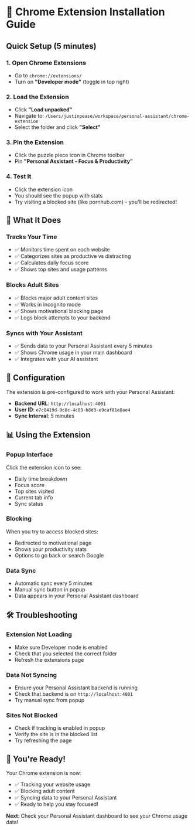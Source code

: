 # 🚀 Chrome Extension Installation Guide

## Quick Setup (5 minutes)

### 1. **Open Chrome Extensions**
- Go to `chrome://extensions/`
- Turn on **"Developer mode"** (toggle in top right)

### 2. **Load the Extension**
- Click **"Load unpacked"**
- Navigate to: `/Users/justinpease/workspace/personal-assistant/chrome-extension`
- Select the folder and click **"Select"**

### 3. **Pin the Extension**
- Click the puzzle piece icon in Chrome toolbar
- Pin **"Personal Assistant - Focus & Productivity"**

### 4. **Test It**
- Click the extension icon
- You should see the popup with stats
- Try visiting a blocked site (like pornhub.com) - you'll be redirected!

## 🎯 What It Does

### **Tracks Your Time**
- ✅ Monitors time spent on each website
- ✅ Categorizes sites as productive vs distracting
- ✅ Calculates daily focus score
- ✅ Shows top sites and usage patterns

### **Blocks Adult Sites**
- ✅ Blocks major adult content sites
- ✅ Works in incognito mode
- ✅ Shows motivational blocking page
- ✅ Logs block attempts to your backend

### **Syncs with Your Assistant**
- ✅ Sends data to your Personal Assistant every 5 minutes
- ✅ Shows Chrome usage in your main dashboard
- ✅ Integrates with your AI assistant

## 🔧 Configuration

The extension is pre-configured to work with your Personal Assistant:
- **Backend URL**: `http://localhost:4001`
- **User ID**: `e7c8419d-9c8c-4c09-b8d3-e9caf81e8ae4`
- **Sync Interval**: 5 minutes

## 📊 Using the Extension

### **Popup Interface**
Click the extension icon to see:
- Daily time breakdown
- Focus score
- Top sites visited
- Current tab info
- Sync status

### **Blocking**
When you try to access blocked sites:
- Redirected to motivational page
- Shows your productivity stats
- Options to go back or search Google

### **Data Sync**
- Automatic sync every 5 minutes
- Manual sync button in popup
- Data appears in your Personal Assistant dashboard

## 🛠️ Troubleshooting

### **Extension Not Loading**
- Make sure Developer mode is enabled
- Check that you selected the correct folder
- Refresh the extensions page

### **Data Not Syncing**
- Ensure your Personal Assistant backend is running
- Check that backend is on `http://localhost:4001`
- Try manual sync from popup

### **Sites Not Blocked**
- Check if tracking is enabled in popup
- Verify the site is in the blocked list
- Try refreshing the page

## 🎉 You're Ready!

Your Chrome extension is now:
- ✅ Tracking your website usage
- ✅ Blocking adult content
- ✅ Syncing data to your Personal Assistant
- ✅ Ready to help you stay focused!

**Next**: Check your Personal Assistant dashboard to see your Chrome usage data!
